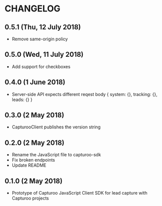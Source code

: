 # CHANGELOG
## 0.5.1 (Thu, 12 July 2018)
+ Remove same-origin policy

## 0.5.0 (Wed, 11 July 2018)
+ Add support for checkboxes

## 0.4.0 (1 June 2018)
+ Server-side API expects different reqest body { system: {}, tracking: {}, leads: {} }

## 0.3.0 (2 May 2018)
+ CapturooClient publishes the version string

## 0.2.0 (2 May 2018)
+ Rename the JavaScript file to capturoo-sdk
+ Fix broken endpoints
+ Update README

## 0.1.0 (2 May 2018)
+ Prototype of Capturoo JavaScript Client SDK for lead capture with Capturoo projects
